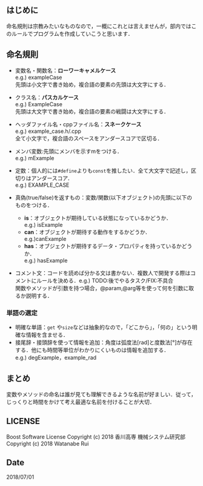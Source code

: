 ## はじめに
命名規則は宗教みたいなものなので，一概にこれとは言えませんが，部内ではこのルールでプログラムを作成していこうと思います．<br>


## 命名規則

* 変数名・関数名：**ローワーキャメルケース**<br>
 e.g.) exampleCase<br>
 先頭は小文字で書き始め，複合語の要素の先頭は大文字にする．

* クラス名：**パスカルケース**<br>
e.g.) ExampleCase<br>
先頭は大文字で書き始め，複合語の要素の戦闘は大文字にする．

* ヘッダファイル名・cppファイル名：**スネークケース**<br>
e.g.) example_case.h/.cpp<br>
全て小文字で，複合語のスペースをアンダースコアで区切る．


* メンバ変数:先頭にメンバを示すmをつける．<br>
 e.g.) mExample

* 定数：個人的には`#define`よりも`const`を推したい．全て大文字で記述し，区切りはアンダースコア．<br>
e.g.) EXAMPLE_CASE

* 真偽(true/false)を返すもの：変数/関数(以下オブジェクト)の先頭に以下のものをつける．
    * **is**：オブジェクトが期待している状態になっているかどうか．<br>
    e.g.) isExample
    * **can**：オブジェクトが期待する動作をするかどうか．<br>
    e.g.)canExample
    * **has**：オブジェクトが期待するデータ・プロパティを持っているかどうか．<br>
    e.g.) hasExample

* コメント文：コードを読めば分かる文は書かない．複数人で開発する際はコメントにルールを決める．e.g.) TODO:後でやるタスク/FIX:不具合<br>
関数やメソッドが引数を持つ場合，@param,@arg等を使って何を引数に取るか説明する．

### 単語の選定
* 明確な単語：`get` や`size`などは抽象的なので，「どこから」，「何の」という明確な情報を含ませる．
* 接尾辞・接頭辞を使って情報を追加：角度は弧度法[rad]と度数法[°]が存在する．他にも時間等単位がわかりにくいものは情報を追加する．<br>
e.g.) degExample，example_rad

## まとめ
変数やメソッドの命名は誰が見ても理解できるような名前が好ましい．従って，じっくりと時間をかけて考え最適な名前を付けることが大切．

## LICENSE
Boost Software License
Copyright (c) 2018 香川高専 機械システム研究部
Copyright (c) 2018 Watanabe Rui
## Date
2018/07/01
